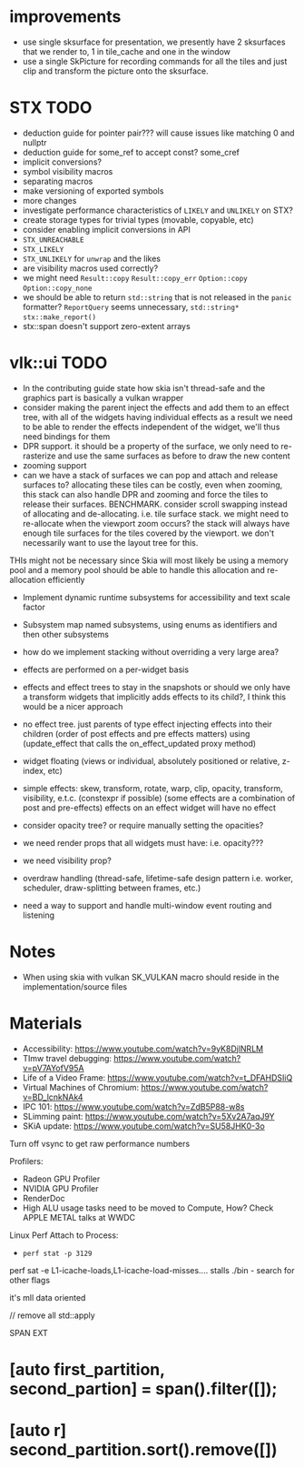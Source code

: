 # improvements

- use single sksurface for presentation, we presently have 2 sksurfaces that we render to, 1 in tile_cache and one in the window
- use a single SkPicture for recording commands for all the tiles and just clip and transform the picture onto the sksurface.






# STX TODO
- deduction guide for pointer pair??? will cause issues like matching 0 and nullptr
- deduction guide for some_ref to accept const? some_cref
- implicit conversions?
- symbol visibility macros
- separating macros
- make versioning of exported symbols
- more changes
- investigate performance characteristics of `LIKELY` and `UNLIKELY` on STX?
- create storage types for trivial types (movable, copyable, etc)
- consider enabling implicit conversions in API
- `STX_UNREACHABLE`
- `STX_LIKELY`
- `STX_UNLIKELY` for `unwrap` and the likes
- are visibility macros used correctly?
- we might need `Result::copy` `Result::copy_err` `Option::copy` `Option::copy_none`
- we should be able to return `std::string` that is not released in the `panic` formatter? `ReportQuery` seems unnecessary, `std::string*` `stx::make_report()`
- stx::span doesn't support zero-extent arrays

# vlk::ui TODO
- In the contributing guide state how skia isn't thread-safe and the graphics part is basically a vulkan wrapper
- consider making the parent inject the effects and add them to an effect tree, with all of the widgets having individual effects as a result we need to be able to render the effects independent of the widget, we'll thus need bindings for them
- DPR support. it should be a property of the surface, we only need to re-rasterize and use the same surfaces as before to draw the new content
- zooming support 
- can we have a stack of surfaces we can pop and attach and release surfaces to? allocating these tiles can be costly, even when zooming, this stack can also handle DPR and zooming and force the tiles to release their surfaces. BENCHMARK. consider scroll swapping instead of allocating and de-allocating. i.e. tile surface stack. we might need to re-allocate when the viewport zoom occurs? the stack will always have enough tile surfaces for the tiles covered by the viewport. we don't necessarily want to use the layout tree for this.


THIs might not be necessary since Skia will most likely be using a memory pool and a memory pool should be able to handle this allocation and re-allocation efficiently


- Implement dynamic runtime subsystems for accessibility and text scale factor
- Subsystem map named subsystems, using enums as identifiers and then other subsystems

- how do we implement stacking without overriding a very large area?

- effects are performed on a per-widget basis
- effects and effect trees to stay in the snapshots or should we only have a transform widgets that implicitly adds effects to its child?, I think this would be a nicer approach
- no effect tree. just parents of type effect injecting effects into their children (order of post effects and pre effects matters) using (update_effect that calls the on_effect_updated proxy method)
- widget floating (views or individual, absolutely positioned or relative, z-index, etc)
- simple effects: skew, transform, rotate, warp, clip, opacity, transform, visibility, e.t.c. (constexpr if possible) (some effects are a combination of post and pre-effects) effects on an effect widget will have no effect
- consider opacity tree? or require manually setting the opacities?
- we need render props that all widgets must have: i.e. opacity???
- we need visibility prop?
- overdraw handling (thread-safe, lifetime-safe design pattern i.e. worker, scheduler, draw-splitting between frames, etc.)

- need a way to support and handle multi-window event routing and listening


# Notes
- When using skia with vulkan SK_VULKAN macro should reside in the implementation/source files

# Materials
- Accessibility: https://www.youtube.com/watch?v=9yK8DjlNRLM
- TImw travel debugging: https://www.youtube.com/watch?v=pV7AYofV95A
- Life of a Video Frame: https://www.youtube.com/watch?v=t_DFAHDSIiQ
- Virtual Machines of Chromium: https://www.youtube.com/watch?v=BD_lcnkNAk4
- IPC 101: https://www.youtube.com/watch?v=ZdB5P88-w8s
- SLimming paint: https://www.youtube.com/watch?v=5Xv2A7aqJ9Y
- SKiA update: https://www.youtube.com/watch?v=SU58JHK0-3o







Turn off vsync to get raw performance numbers

Profilers:

- Radeon GPU Profiler
- NVIDIA GPU Profiler
- RenderDoc
- High ALU usage tasks need to be moved to Compute, How?  Check APPLE METAL talks at WWDC



Linux Perf Attach to Process:
- ```perf stat -p 3129```




perf sat -e L1-icache-loads,L1-icache-load-misses.... stalls ./bin - search for other flags



it's mll data oriented


// remove all std::apply


SPAN EXT

# [auto first_partition, second_partion] =  span().filter([]);
# [auto r] second_partition.sort().remove([])